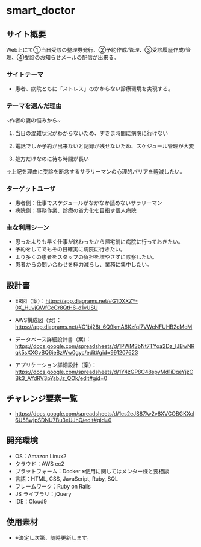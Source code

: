 # smart_doctor

## サイト概要

<p>Web上にて①当日受診の整理券発行、②予約作成/管理、③受診履歴作成/管理、④受診のお知らせメールの配信が出来る。</p>

### サイトテーマ

- 患者、病院ともに「ストレス」のかからない診療環境を実現する。

### テーマを選んだ理由

<p>~作者の妻の悩みから~</p>

1. 当日の混雑状況がわからないため、すきま時間に病院に行けない

2. 電話でしか予約が出来ないと記録が残せないため、スケジュール管理が大変

3. 処方だけなのに待ち時間が長い

<p>→上記を理由に受診を断念するサラリーマンの心理的バリアを軽減したい。</p>

### ターゲットユーザ

- 患者側：仕事でスケジュールがなかなか読めないサラリーマン
- 病院側：事務作業、診療の省力化を目指す個人病院

### 主な利用シーン

- 思ったよりも早く仕事が終わったから帰宅前に病院に行っておきたい。
- 予約をしてでもその日確実に病院に行きたい。
- より多くの患者をスタッフの負担を増やさずに診察したい。
- 患者からの問い合わせを極力減らし、業務に集中したい。

## 設計書

- ER図（案）：https://app.diagrams.net/#G1DXXZY-0X_HuvjQWfCcCr8QtH6-d1vUSU

- AWS構成図（案）：https://app.diagrams.net/#G1bj28t_6Q9kmA6Kzfqi7VWeNFUHB2cMeM

- データベース詳細設計書（案）：https://docs.google.com/spreadsheets/d/1PWMSbNt7TYoa2Dz_IJBwNRqk5sXXGvBQ6ieBzWw0gyc/edit#gid=991207623

- アプリケーション詳細設計（案）：https://docs.google.com/spreadsheets/d/1Y4zGP8C48spyMd1iDqeYjzCBk3_AYdRV3pYsbJz_QOk/edit#gid=0

## チャレンジ要素一覧

- https://docs.google.com/spreadsheets/d/1es2eJS87Av2v8XVCOBGKXcI6U58wjpSDNU7Bu3eUJhQ/edit#gid=0

## 開発環境

- OS：Amazon Linux2
- クラウド：AWS ec2
- プラットフォーム：Docker ※使用に関してはメンター様と要相談
- 言語：HTML, CSS, JavaScript, Ruby, SQL
- フレームワーク：Ruby on Rails
- JS ライブラリ：jQuery
- IDE：Cloud9

## 使用素材

- ※決定し次第、随時更新します。
